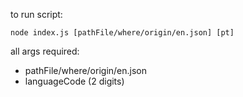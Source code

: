 to run script:

``node index.js [pathFile/where/origin/en.json] [pt]``

all args required:
* pathFile/where/origin/en.json
* languageCode (2 digits)